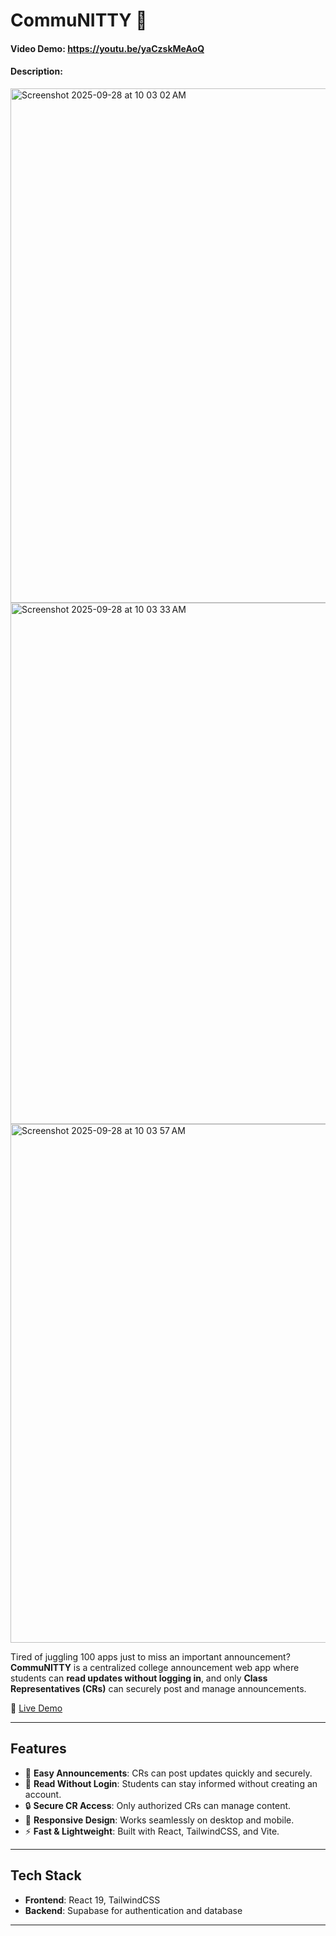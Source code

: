 # CommuNITTY 📢
#### Video Demo:  https://youtu.be/yaCzskMeAoQ
#### Description:
<img width="1442" height="823" alt="Screenshot 2025-09-28 at 10 03 02 AM" src="https://github.com/user-attachments/assets/980fc25b-dba3-41ae-acac-d577f83ba7c6" />
<img width="1467" height="834" alt="Screenshot 2025-09-28 at 10 03 33 AM" src="https://github.com/user-attachments/assets/698b15b3-14be-4764-b4e3-7a70bb418faf" />

<img width="1470" height="830" alt="Screenshot 2025-09-28 at 10 03 57 AM" src="https://github.com/user-attachments/assets/06dc554a-7cb1-4931-a985-da0206d88144" />

Tired of juggling 100 apps just to miss an important announcement?  
**CommuNITTY** is a centralized college announcement web app where students can **read updates without logging in**, and only **Class Representatives (CRs)** can securely post and manage announcements.


🚀 [Live Demo](https://communitty.netlify.app/#/)

---

## Features

- 📝 **Easy Announcements**: CRs can post updates quickly and securely.
- 👀 **Read Without Login**: Students can stay informed without creating an account.
- 🔒 **Secure CR Access**: Only authorized CRs can manage content.
- 📱 **Responsive Design**: Works seamlessly on desktop and mobile.
- ⚡ **Fast & Lightweight**: Built with React, TailwindCSS, and Vite.

---

## Tech Stack

- **Frontend**: React 19, TailwindCSS
- **Backend**: Supabase for authentication and database


---


